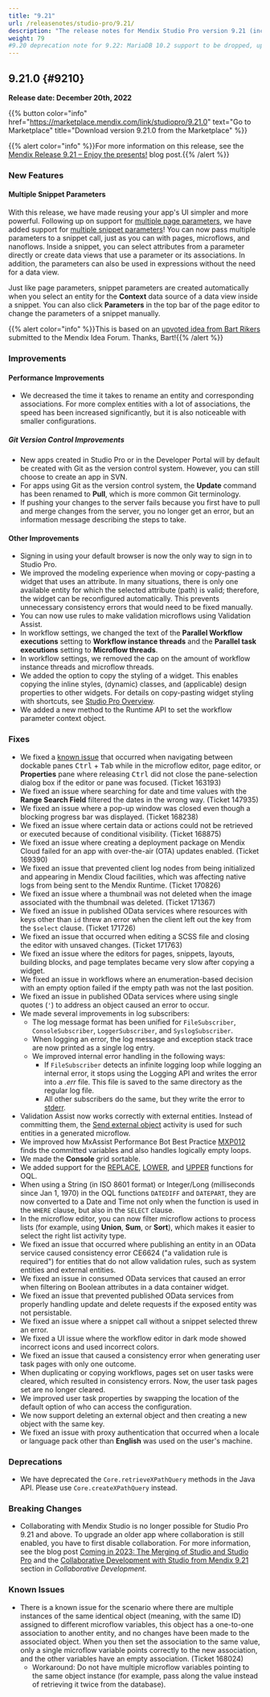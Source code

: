 ```yaml
---
title: "9.21"
url: /releasenotes/studio-pro/9.21/
description: "The release notes for Mendix Studio Pro version 9.21 (including all patches) with details on new features, bug fixes, and known issues."
weight: 79
#9.20 deprecation note for 9.22: MariaDB 10.2 support to be dropped, update RN and System Requirements
---
```


## 9.21.0 {#9210}

**Release date: December 20th, 2022**

{{% button color="info" href="https://marketplace.mendix.com/link/studiopro/9.21.0" text="Go to Marketplace" title="Download version 9.21.0 from the Marketplace" %}}

{{% alert color="info" %}}For more information on this release, see the [Mendix Release 9.21 – Enjoy the presents!](https://www.mendix.com/blog/mendix-release-9-21-enjoy-the-presents/) blog post.{{% /alert %}}

### New Features

#### Multiple Snippet Parameters

With this release, we have made reusing your app's UI simpler and more powerful. Following up on support for [multiple page parameters](/refguide/page-properties/#parameters), we have added support for [multiple snippet parameters](/refguide/snippet/#parameters)! You can now pass multiple parameters to a snippet call, just as you can with pages, microflows, and nanoflows. Inside a snippet, you can select attributes from a parameter directly or create data views that use a parameter or its associations. In addition, the parameters can also be used in expressions without the need for a data view.

Just like page parameters, snippet parameters are created automatically when you select an entity for the **Context** data source of a data view inside a snippet. You can also click **Parameters** in the top bar of the page editor to change the parameters of a snippet manually.

{{% alert color="info" %}}This is based on an [upvoted idea from Bart Rikers](https://forum.mendix.com/link/space/studio%20pro/ideas/1938) submitted to the Mendix Idea Forum. Thanks, Bart!{{% /alert %}}

### Improvements

#### Performance Improvements

* We decreased the time it takes to rename an entity and corresponding associations. For more complex entities with a lot of associations, the speed has been increased significantly, but it is also noticeable with smaller configurations.

##### Git Version Control Improvements

* New apps created in Studio Pro or in the Developer Portal will by default be created with Git as the version control system. However, you can still choose to create an app in SVN.
* For apps using Git as the version control system, the **Update** command has been renamed to **Pull**, which is more common Git terminology.
* If pushing your changes to the server fails because you first have to pull and merge changes from the server, you no longer get an error, but an information message describing the steps to take.

#### Other Improvements

* Signing in using your default browser is now the only way to sign in to Studio Pro.
* We improved the modeling experience when moving or copy-pasting a widget that uses an attribute. In many situations, there is only one available entity for which the selected attribute (path) is valid; therefore, the widget can be reconfigured automatically. This prevents unnecessary consistency errors that would need to be fixed manually.
* You can now use rules to make validation microflows using Validation Assist. 
* In workflow settings, we changed the text of the **Parallel Workflow executions** setting to **Workflow instance threads** and the **Parallel task executions** setting to **Microflow threads**.
* In workflow settings, we removed the cap on the amount of workflow instance threads and microflow threads.
* We added the option to copy the styling of a widget. This enables copying the inline styles, (dynamic) classes, and (applicable) design properties to other widgets. For details on copy-pasting widget styling with shortcuts, see [Studio Pro Overview](/refguide/studio-pro-overview/#editors-only).
* We added a new method to the Runtime API to set the workflow parameter context object.

### Fixes

* <a name="163193"></a>We fixed a [known issue](/releasenotes/studio-pro/9.12/#ki-163193) that occurred when navigating between dockable panes <kbd>Ctrl</kbd> + <kbd>Tab</kbd> while in the microflow editor, page editor, or **Properties** pane where releasing <kbd>Ctrl</kbd> did not close the pane-selection dialog box if the editor or pane was focused. (Ticket 163193) 
* We fixed an issue where searching for date and time values with the **Range Search Field** filtered the dates in the wrong way. (Ticket 147935)
* We fixed an issue where a pop-up window was closed even though a blocking progress bar was displayed. (Ticket 168238)
* We fixed an issue where certain data or actions could not be retrieved or executed because of conditional visibility. (Ticket 168875)
* We fixed an issue where creating a deployment package on Mendix Cloud failed for an app with over-the-air (OTA) updates enabled. (Ticket 169390)
* We fixed an issue that prevented client log nodes from being initialized and appearing in Mendix Cloud facilities, which was affecting native logs from being sent to the Mendix Runtime. (Ticket 170826)
* We fixed an issue where a thumbnail was not deleted when the image associated with the thumbnail was deleted. (Ticket 171367)
* We fixed an issue in published OData services where resources with keys other than `id` threw an error when the client left out the key from the `$select` clause. (Ticket 171726)
* We fixed an issue that occurred when editing a SCSS file and closing the editor with unsaved changes. (Ticket 171763)
* We fixed an issue where the editors for pages, snippets, layouts, building blocks, and page templates became very slow after copying a widget.
* We fixed an issue in workflows where an enumeration-based decision with an empty option failed if the empty path was not the last position.
* We fixed an issue in published OData services where using single quotes (`'`) to address an object caused an error to occur.
* We made several improvements in log subscribers:
    * The log message format has been unified for `FileSubscriber`, `ConsoleSubscriber`, `LoggerSubscriber`, and `SyslogSubscriber`.
    * When logging an error, the log message and exception stack trace are now printed as a single log entry.
    * We improved internal error handling in the following ways:
        * If `FileSubscriber` detects an infinite logging loop while logging an internal error, it stops using the Logging API and writes the error into a *.err* file. This file is saved to the same directory as the regular log file.
        * All other subscribers do the same, but they write the error to [stderr](https://en.wikipedia.org/wiki/Standard_error_stream).
* Validation Assist now works correctly with external entities. Instead of committing them, the [Send external object](/refguide/send-external-object/) activity is used for such entities in a generated microflow.
* We improved how MxAssist Performance Bot Best Practice [MXP012](/refguide/performance-best-practices/#mxp012) finds the committed variables and also handles logically empty loops.
* We made the **Console** grid sortable.
* We added support for the [REPLACE](/refguide/oql-replace/), [LOWER](/refguide/oql-lower/), and [UPPER](/refguide/oql-upper/) functions for OQL. 
* When using a String (in ISO 8601 format) or Integer/Long (milliseconds since Jan 1, 1970) in the OQL functions `DATEDIFF` and `DATEPART`, they are now converted to a Date and Time not only when the function is used in the `WHERE` clause, but also in the `SELECT` clause.
* In the microflow editor, you can now filter microflow actions to process lists (for example, using **Union**, **Sum**, or **Sort**), which makes it easier to select the right list activity type.
* We fixed an issue that occurred where publishing an entity in an OData service caused consistency error CE6624 ("a validation rule is required") for entities that do not allow validation rules, such as system entities and external entities.
* We fixed an issue in consumed OData services that caused an error when filtering on Boolean attributes in a data container widget.
* We fixed an issue that prevented published OData services from properly handling update and delete requests if the exposed entity was not persistable.
* We fixed an issue where a snippet call without a snippet selected threw an error.
* We fixed a UI issue where the workflow editor in dark mode showed incorrect icons and used incorrect colors.
* We fixed an issue that caused a consistency error when generating user task pages with only one outcome.
* When duplicating or copying workflows, pages set on user tasks were cleared, which resulted in consistency errors. Now, the user task pages set are no longer cleared.
* We improved user task properties by swapping the location of the default option of who can access the configuration.
* We now support deleting an external object and then creating a new object with the same key.
* We fixed an issue with proxy authentication that occurred when a locale or language pack other than **English** was used on the user's machine.

### Deprecations

* We have deprecated the `Core.retrieveXPathQuery` methods in the Java API. Please use `Core.createXPathQuery` instead.

### Breaking Changes

* Collaborating with Mendix Studio is no longer possible for Studio Pro 9.21 and above. To upgrade an older app where collaboration is still enabled, you have to first disable collaboration. For more information, see the blog post [Coming in 2023: The Merging of Studio and Studio Pro](https://www.mendix.com/blog/coming-in-2023-the-merging-of-studio-and-studio-pro/) and the [Collaborative Development with Studio from Mendix 9.21](/refguide/collaborative-development/#studio-9.21) section in *Collaborative Development*. 

### Known Issues

* There is a known issue for the scenario where there are multiple instances of the same identical object (meaning, with the same ID) assigned to different microflow variables, this object has a one-to-one association to another entity, and no changes have been made to the associated object. When you then set the association to the same value, only a single microflow variable points correctly to the new association, and the other variables have an empty association. (Ticket 168024)
    * Workaround: Do not have multiple microflow variables pointing to the same object instance (for example, pass along the value instead of retrieving it twice from the database).
